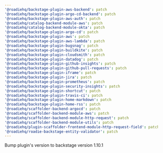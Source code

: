 ```yaml
---
'@roadiehq/backstage-plugin-aws-backend': patch
'@roadiehq/backstage-plugin-argo-cd-backend': patch
'@roadiehq/backstage-plugin-aws-auth': patch
'@roadiehq/catalog-backend-module-aws': patch
'@roadiehq/catalog-backend-module-okta': patch
'@roadiehq/backstage-plugin-argo-cd': patch
'@roadiehq/backstage-plugin-aws': patch
'@roadiehq/backstage-plugin-aws-lambda': patch
'@roadiehq/backstage-plugin-bugsnag': patch
'@roadiehq/backstage-plugin-buildkite': patch
'@roadiehq/backstage-plugin-cloudsmith': patch
'@roadiehq/backstage-plugin-datadog': patch
'@roadiehq/backstage-plugin-github-insights': patch
'@roadiehq/backstage-plugin-github-pull-requests': patch
'@roadiehq/backstage-plugin-iframe': patch
'@roadiehq/backstage-plugin-jira': patch
'@roadiehq/backstage-plugin-prometheus': patch
'@roadiehq/backstage-plugin-security-insights': patch
'@roadiehq/backstage-plugin-shortcut': patch
'@roadiehq/backstage-plugin-travis-ci': patch
'@roadiehq/backstage-plugin-home-markdown': patch
'@roadiehq/backstage-plugin-home-rss': patch
'@roadiehq/scaffolder-backend-argocd': patch
'@roadiehq/scaffolder-backend-module-aws': patch
'@roadiehq/scaffolder-backend-module-http-request': patch
'@roadiehq/scaffolder-backend-module-utils': patch
'@roadiehq/plugin-scaffolder-frontend-module-http-request-field': patch
'@roadiehq/roadie-backstage-entity-validator': patch
---
```


Bump plugin's version to backstage version 1.10.1
